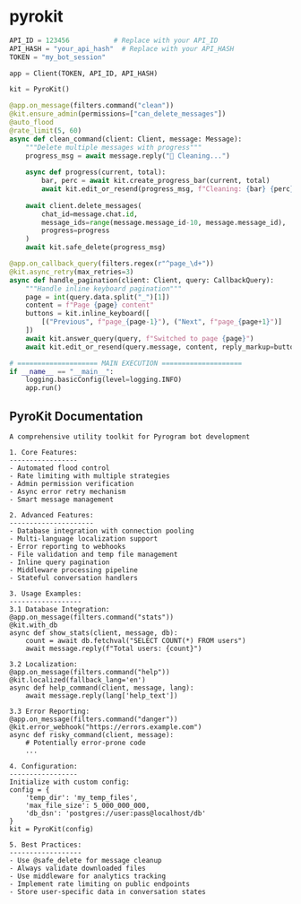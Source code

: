# pyrokit


```py
API_ID = 123456           # Replace with your API_ID
API_HASH = "your_api_hash"  # Replace with your API_HASH
TOKEN = "my_bot_session"

app = Client(TOKEN, API_ID, API_HASH)

kit = PyroKit()

@app.on_message(filters.command("clean"))
@kit.ensure_admin(permissions=["can_delete_messages"])
@auto_flood
@rate_limit(5, 60)
async def clean_command(client: Client, message: Message):
    """Delete multiple messages with progress"""
    progress_msg = await message.reply("🧹 Cleaning...")
    
    async def progress(current, total):
        bar, perc = await kit.create_progress_bar(current, total)
        await kit.edit_or_resend(progress_msg, f"Cleaning: {bar} {perc}%")
    
    await client.delete_messages(
        chat_id=message.chat.id,
        message_ids=range(message.message_id-10, message.message_id),
        progress=progress
    )
    await kit.safe_delete(progress_msg)

@app.on_callback_query(filters.regex(r"^page_\d+"))
@kit.async_retry(max_retries=3)
async def handle_pagination(client: Client, query: CallbackQuery):
    """Handle inline keyboard pagination"""
    page = int(query.data.split("_")[1])
    content = f"Page {page} content"
    buttons = kit.inline_keyboard([
        [("Previous", f"page_{page-1}"), ("Next", f"page_{page+1}")]
    ])
    await kit.answer_query(query, f"Switched to page {page}")
    await kit.edit_or_resend(query.message, content, reply_markup=buttons)

# ==================== MAIN EXECUTION ====================
if __name__ == "__main__":
    logging.basicConfig(level=logging.INFO)
    app.run()
```


## PyroKit Documentation
    
    A comprehensive utility toolkit for Pyrogram bot development
    
    1. Core Features:
    -----------------
    - Automated flood control
    - Rate limiting with multiple strategies
    - Admin permission verification
    - Async error retry mechanism
    - Smart message management
    
    2. Advanced Features:
    ---------------------
    - Database integration with connection pooling
    - Multi-language localization support
    - Error reporting to webhooks
    - File validation and temp file management
    - Inline query pagination
    - Middleware processing pipeline
    - Stateful conversation handlers
    
    3. Usage Examples:
    ------------------
    3.1 Database Integration:
    @app.on_message(filters.command("stats"))
    @kit.with_db
    async def show_stats(client, message, db):
        count = await db.fetchval("SELECT COUNT(*) FROM users")
        await message.reply(f"Total users: {count}")
    
    3.2 Localization:
    @app.on_message(filters.command("help"))
    @kit.localized(fallback_lang='en')
    async def help_command(client, message, lang):
        await message.reply(lang['help_text'])
    
    3.3 Error Reporting:
    @app.on_message(filters.command("danger"))
    @kit.error_webhook("https://errors.example.com")
    async def risky_command(client, message):
        # Potentially error-prone code
        ...
    
    4. Configuration:
    -----------------
    Initialize with custom config:
    config = {
        'temp_dir': 'my_temp_files',
        'max_file_size': 5_000_000_000,
        'db_dsn': 'postgres://user:pass@localhost/db'
    }
    kit = PyroKit(config)
    
    5. Best Practices:
    ------------------
    - Use @safe_delete for message cleanup
    - Always validate downloaded files
    - Use middleware for analytics tracking
    - Implement rate limiting on public endpoints
    - Store user-specific data in conversation states

